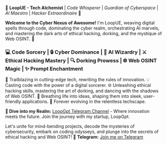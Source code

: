 👾 **LoopUE - Tech Alchemist** | *Code Whisperer* | *Guardian of Cyberspace* | *AI Maestro* | *Hacker Extraordinaire* 👾

**Welcome to the Cyber Nexus of Awesome!** I'm LoopUE, weaving digital spells through code, dominating the cyber realm, orchestrating AI marvels, and mastering the dark arts of ethical hacking, dorking, and the mystique of Web OSINT. 🚀

### 💻 **Code Sorcery** | 🔒 **Cyber Dominance** | 🤖 **AI Wizardry** | ⚔️ **Ethical Hacking Mastery** | 🔍 **Dorking Prowess** | 🌐 **Web OSINT Magic** | ✨ **Prompt Enchantment**

🚀 Trailblazing in cutting-edge tech, rewriting the rules of innovation. 💡 Casting code with the power of a digital sorcerer. 🌐 Unleashing ethical hacking skills, mastering the art of dorking, and dancing with the shadows of Web OSINT. 🚀 Breathing life into ideas, shaping them into sleek, user-friendly applications. 🌟 Forever evolving in the relentless techscape.

**🚀 Dive into my Realm:** [LoopGpt Telegram Channel](https://t.me/LoopGpt) - Where innovation meets the future. Join the journey with my startup, LoopGpt.

Let's unite for mind-bending projects, decode the mysteries of cybersecurity, embark on coding odysseys, and plunge into the secrets of ethical hacking and Web OSINT! 💬 **Telegram:** [Join me on Telegram](https://t.me/LoopUE)
